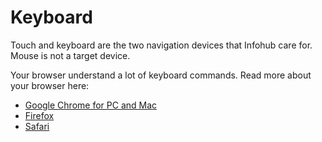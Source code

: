# Keyboard
Touch and keyboard are the two navigation devices that Infohub care for. Mouse is not a target device.

Your browser understand a lot of keyboard commands. Read more about your browser here: 
* [Google Chrome for PC and Mac](https://support.google.com/chrome/answer/157179?hl=en)
* [Firefox](https://support.mozilla.org/en-US/kb/keyboard-shortcuts-perform-firefox-tasks-quickly)
* [Safari](https://support.apple.com/en-gb/guide/safari/cpsh003/mac)
